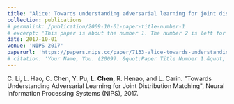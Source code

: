 ```yaml
---
title: "Alice: Towards understanding adversarial learning for joint distribution matching"
collection: publications
# permalink: /publication/2009-10-01-paper-title-number-1
# excerpt: 'This paper is about the number 1. The number 2 is left for future work.'
date: 2017-10-01
venue: 'NIPS 2017'
paperurl: 'https://papers.nips.cc/paper/7133-alice-towards-understanding-adversarial-learning-for-joint-distribution-matching.pdf'
# citation: 'Your Name, You. (2009). &quot;Paper Title Number 1.&quot; <i>Journal 1</i>. 1(1).'
---
```

C. Li, L. Hao, C. Chen, Y. Pu, **L. Chen**, R. Henao, and L. Carin. "Towards Understanding Adversarial Learning for Joint Distribution Matching", Neural Information Processing Systems (NIPS), 2017.
<!-- This paper is about the number 1. The number 2 is left for future work. -->

<!-- [Download paper here](https://papers.nips.cc/paper/7133-alice-towards-understanding-adversarial-learning-for-joint-distribution-matching.pdf) -->
